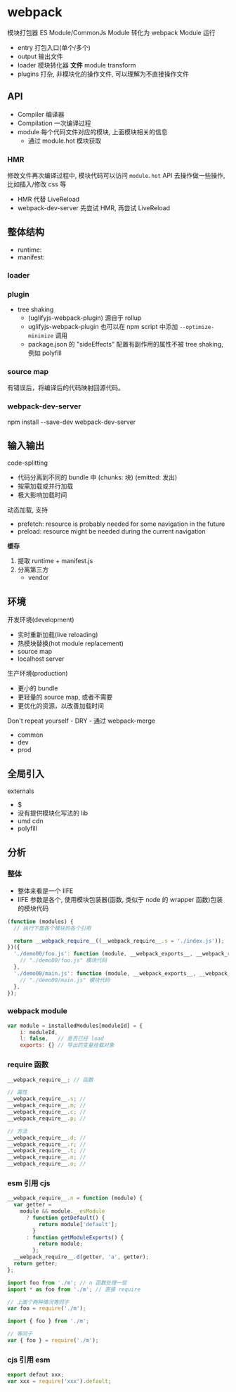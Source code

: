 # webpack

模块打包器
ES Module/CommonJs Module 转化为 webpack Module 运行  

- entry 打包入口(单个/多个)
- output 输出文件
- loader 模块转化器 **文件** module transform
- plugins 打杂, 非模块化的操作文件, 可以理解为不直接操作文件

## API

- Compiler 编译器
- Compilation 一次编译过程
- module 每个代码文件对应的模块, 上面模块相关的信息
  - 通过 module.hot 模块获取

### HMR

修改文件再次编译过程中, 模块代码可以访问 `module.hot` API 去操作做一些操作, 比如插入/修改 css 等

- HMR 代替 LiveReload
- webpack-dev-server 先尝试 HMR, 再尝试 LiveReload

## 整体结构

- runtime:
- manifest:

### loader

### plugin

- tree shaking
  - (uglifyjs-webpack-plugin) 源自于 rollup
  - uglifyjs-webpack-plugin 也可以在 npm script 中添加 `--optimize-minimize` 调用
  - package.json 的 "sideEffects" 配置有副作用的属性不被 tree shaking, 例如 polyfill

### source map

有错误后，将编译后的代码映射回源代码。

### webpack-dev-server

npm install --save-dev webpack-dev-server

## 输入输出

code-splitting

- 代码分离到不同的 bundle 中 (chunks: 块) (emitted: 发出)
- 按需加载或并行加载
- 极大影响加载时间

动态加载, 支持

- prefetch: resource is probably needed for some navigation in the future
- preload: resource might be needed during the current navigation

**缓存**

1. 提取 runtime + manifest.js
2. 分离第三方
   - vendor

## 环境

开发环境(development)

- 实时重新加载(live reloading)
- 热模块替换(hot module replacement)
- source map
- localhost server

生产环境(production)

- 更小的 bundle
- 更轻量的 source map, 或者不需要
- 更优化的资源，以改善加载时间

Don't repeat yourself - DRY - 通过 webpack-merge

- common
- dev
- prod

## 全局引入

externals

- $
- 没有提供模块化写法的 lib
- umd cdn
- polyfill

## 分析

### 整体

- 整体来看是一个 IIFE
- IIFE 参数是各个, 使用模块包装器(函数, 类似于 node 的 wrapper 函数)包装的模块代码

```javascript
(function (modules) {
  // 执行下面各个模块的各个引用

  return __webpack_require__((__webpack_require__.s = './index.js'));
})({
  './demo00/foo.js': function (module, __webpack_exports__, __webpack_require__) {
    // "./demo00/foo.js" 模块代码
  },
  './demo00/main.js': function (module, __webpack_exports__, __webpack_require__) {
    // "./demo00/main.js" 模块代码
  },
});
```

### webpack module

```js
var module = installedModules[moduleId] = {
	i: moduleId,
	l: false,   // 是否已经 load
	exports: {} // 导出的变量挂载对象
```

### require 函数

```js
__webpack_require__; // 函数

// 属性
__webpack_require__.s; //
__webpack_require__.m; //
__webpack_require__.c; //
__webpack_require__.p; //

// 方法
__webpack_require__.d; //
__webpack_require__.r; //
__webpack_require__.t; //
__webpack_require__.n; //
__webpack_require__.o; //
```

### esm 引用 cjs

```js
__webpack_require__.n = function (module) {
  var getter =
    module && module.__esModule
      ? function getDefault() {
          return module['default'];
        }
      : function getModuleExports() {
          return module;
        };
  __webpack_require__.d(getter, 'a', getter);
  return getter;
};
```

```js
import foo from './m'; // n 函数处理一层
import * as foo from './m'; // 直接 require

// 上面个两种情况等同于
var foo = require('./m');

import { foo } from './m';

// 等同于
var { foo } = require('./m');
```

### cjs 引用 esm

```js
export defaut xxx;
var xxx = require('xxx').default;
```
